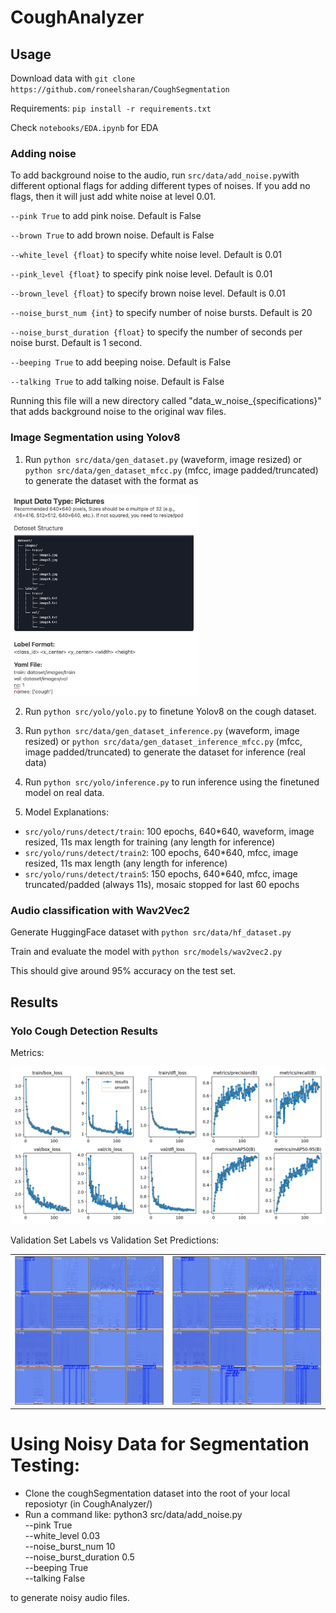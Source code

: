 # CoughAnalyzer

## Usage
Download data with
`git clone https://github.com/roneelsharan/CoughSegmentation`

Requirements: `pip install -r requirements.txt`

Check `notebooks/EDA.ipynb` for EDA

### Adding noise
To add background noise to the audio, run `src/data/add_noise.py`with different optional flags for adding different types of noises. If you add no flags, then it will just add white noise at level 0.01. 

`--pink True` to add pink noise. Default is False 

`--brown True` to add brown noise. Default is False 

`--white_level {float}` to specify white noise level. Default is 0.01

`--pink_level {float}` to specify pink noise level. Default is 0.01 

`--brown_level {float}` to specify brown noise level. Default is 0.01

`--noise_burst_num {int}` to specify number of noise bursts. Default is 20

`--noise_burst_duration {float}` to specify the number of seconds per noise burst. Default is 1 second. 

`--beeping True` to add beeping noise. Default is False

`--talking True` to add talking noise. Default is False

Running this file will a new directory called "data_w_noise_{specifications}" that adds background noise to the original wav files. 

### Image Segmentation using Yolov8
1) Run `python src/data/gen_dataset.py` (waveform, image resized) or  `python src/data/gen_dataset_mfcc.py` (mfcc, image padded/truncated) to generate the dataset with the format as
<img src="figures/data_format.jpg" alt="Data Format" width="300"/>

2) Run `python src/yolo/yolo.py` to finetune Yolov8 on the cough dataset.

3) Run `python src/data/gen_dataset_inference.py` (waveform, image resized) or  `python src/data/gen_dataset_inference_mfcc.py` (mfcc, image padded/truncated) to generate the dataset for inference (real data)

4) Run `python src/yolo/inference.py` to run inference using the finetuned model on real data.

5) Model Explanations:
- `src/yolo/runs/detect/train`: 100 epochs, 640*640, waveform, image resized, 11s max length for training (any length for inference)
- `src/yolo/runs/detect/train2`: 100 epochs, 640*640, mfcc, image resized, 11s max length (any length for inference)
- `src/yolo/runs/detect/train5`: 150 epochs, 640*640, mfcc, image truncated/padded (always 11s), mosaic stopped for last 60 epochs


### Audio classification with Wav2Vec2
Generate HuggingFace dataset with `python src/data/hf_dataset.py`

Train and evaluate the model with `python src/models/wav2vec2.py`

This should give around 95% accuracy on the test set.

## Results
### Yolo Cough Detection Results
Metrics:

<img src="src/yolo/runs/detect/train5/results.png" alt="Data Format" width="600"/>

Validation Set Labels vs Validation Set Predictions:
<table>
  <tr>
    <td><img src="src/yolo/runs/detect/train5/val_batch0_labels.jpg" width="600"/></td>
    <td><img src="src/yolo/runs/detect/train5/val_batch0_pred.jpg" width="600"/></td>
  </tr>
</table>

# Using Noisy Data for Segmentation Testing:
- Clone the coughSegmentation dataset into the root of your local reposiotyr (in CoughAnalyzer/)
- Run a command like:  python3 src/data/add_noise.py \
  --pink True \
  --white_level 0.03 \
  --noise_burst_num 10 \
  --noise_burst_duration 0.5 \
  --beeping True \
  --talking False

to generate noisy audio files. 

